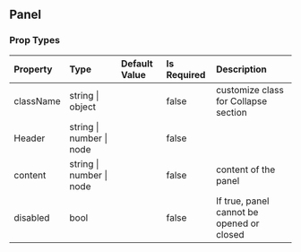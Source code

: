 ## Panel 



### Prop Types
Property | Type | Default Value | Is Required | Description
:--- | :--- | :--- | :--- | :---
className|string &#124; object|&ensp;|false|customize class for Collapse section
Header|string &#124; number &#124; node|&ensp;|false|&ensp;
content|string &#124; number &#124; node|&ensp;|false|content of the panel
disabled|bool|&ensp;|false|If true, panel cannot be opened or closed